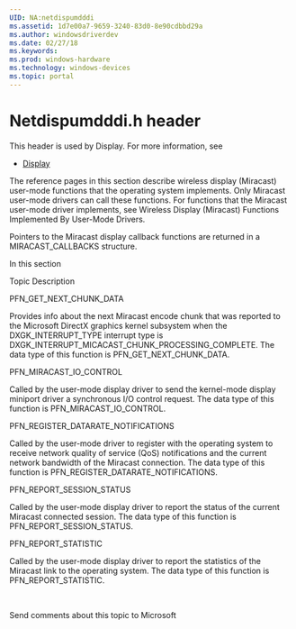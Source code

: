 ```yaml
---
UID: NA:netdispumdddi
ms.assetid: 1d7e00a7-9659-3240-83d0-8e90cdbbd29a
ms.author: windowsdriverdev
ms.date: 02/27/18
ms.keywords: 
ms.prod: windows-hardware
ms.technology: windows-devices
ms.topic: portal
---
```


# Netdispumdddi.h header



This header is used by Display. For more information, see
- [Display](../_display/index.md)

The reference pages in this section describe wireless display (Miracast) user-mode functions that the operating system  implements. Only Miracast user-mode drivers can call these functions. For functions that the Miracast user-mode driver implements, see Wireless Display (Miracast) Functions Implemented By User-Mode Drivers.

Pointers to the Miracast display callback functions are returned in a MIRACAST_CALLBACKS structure.


In this section


Topic
Description




PFN_GET_NEXT_CHUNK_DATA



Provides info about the next Miracast encode chunk that was reported to the Microsoft DirectX graphics kernel subsystem when the DXGK_INTERRUPT_TYPE interrupt type is  DXGK_INTERRUPT_MICACAST_CHUNK_PROCESSING_COMPLETE.
The data type of this function is PFN_GET_NEXT_CHUNK_DATA.





PFN_MIRACAST_IO_CONTROL



Called by the user-mode display driver to send the kernel-mode  display miniport driver a synchronous I/O control request.
The data type of this function is PFN_MIRACAST_IO_CONTROL.





PFN_REGISTER_DATARATE_NOTIFICATIONS



Called by the user-mode driver to register with the operating system to receive network quality of service (QoS) notifications and the current  network bandwidth of the Miracast connection.
The data type of this function is PFN_REGISTER_DATARATE_NOTIFICATIONS.





PFN_REPORT_SESSION_STATUS



Called by the user-mode display driver to report the status of the current Miracast connected session.
The data type of this function is PFN_REPORT_SESSION_STATUS.





PFN_REPORT_STATISTIC



Called by the user-mode display driver to report the statistics of the Miracast link to the operating system.
The data type of this function is PFN_REPORT_STATISTIC.



 


Send comments about this topic to Microsoft

